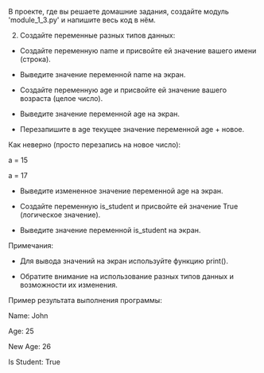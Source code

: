 В проекте, где вы решаете домашние задания, создайте модуль 'module_1_3.py' и напишите весь код в нём.


2. Создайте переменные разных типов данных:

  - Создайте переменную name и присвойте ей значение вашего имени (строка).

  - Выведите значение переменной name на экран.

  - Создайте переменную age и присвойте ей значение вашего возраста (целое число).

  - Выведите значение переменной age на экран.

  - Перезапишите в age текущее значение переменной age + новое.

Как неверно (просто перезапись на новое число):

a = 15

a = 17

  - Выведите измененное значение переменной age на экран.

  - Создайте переменную is_student и присвойте ей значение True (логическое значение).

  - Выведите значение переменной is_student на экран.



Примечания:

- Для вывода значений на экран используйте функцию print().

- Обратите внимание на использование разных типов данных и возможности их изменения.



Пример результата выполнения программы:

Name: John

Age: 25

New Age: 26

Is Student: True

